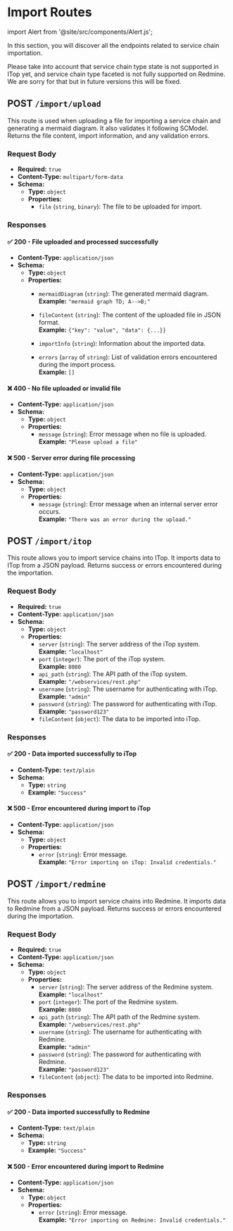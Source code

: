 # Import Routes

import Alert from '@site/src/components/Alert.js';

In this section, you will discover all the endpoints related to service chain importation.

<Alert>
Please take into account that service chain type state is not supported in ITop yet, and service chain type faceted is not fully supported on Redmine. We are sorry for that but in future versions this will be fixed.
</Alert>

## POST `/import/upload`

This route is used when uploading a file for importing a service chain and generating a mermaid diagram. It also validates it following SCModel. Returns the file content, import information, and any validation errors.

### Request Body

- **Required:** `true`
- **Content-Type:** `multipart/form-data`
- **Schema:**
  - **Type:** `object`
  - **Properties:**
    - `file` (`string`, `binary`): The file to be uploaded for import.

### Responses

#### ✅ 200 - File uploaded and processed successfully

- **Content-Type:** `application/json`
- **Schema:**
  - **Type:** `object`
  - **Properties:**
    - `mermaidDiagram` (`string`): The generated mermaid diagram.  
      **Example:** `"mermaid graph TD; A-->B;"`

    - `fileContent` (`string`): The content of the uploaded file in JSON format.  
      **Example:** `{"key": "value", "data": {...}}`
    - `importInfo` (`string`): Information about the imported data.
    - `errors` (`array` of `string`): List of validation errors encountered during the import process.  
      **Example:** `[]`

#### ❌ 400 - No file uploaded or invalid file

- **Content-Type:** `application/json`
- **Schema:**
  - **Type:** `object`
  - **Properties:**
    - `message` (`string`): Error message when no file is uploaded.  
      **Example:** `"Please upload a file"`

#### ❌ 500 - Server error during file processing

- **Content-Type:** `application/json`
- **Schema:**
  - **Type:** `object`
  - **Properties:**
    - `message` (`string`): Error message when an internal server error occurs.  
      **Example:** `"There was an error during the upload."`

## POST `/import/itop`

This route allows you to import service chains into ITop. It imports data to ITop from a JSON payload. Returns success or errors encountered during the importation.

### Request Body

- **Required:** `true`
- **Content-Type:** `application/json`
- **Schema:**
  - **Type:** `object`
  - **Properties:**
    - `server` (`string`): The server address of the iTop system.  
      **Example:** `"localhost"`
    - `port` (`integer`): The port of the iTop system.  
      **Example:** `8080`
    - `api_path` (`string`): The API path of the iTop system.  
      **Example:** `"/webservices/rest.php"`
    - `username` (`string`): The username for authenticating with iTop.  
      **Example:** `"admin"`
    - `password` (`string`): The password for authenticating with iTop.  
      **Example:** `"password123"`
    - `fileContent` (`object`): The data to be imported into iTop.

### Responses

#### ✅ 200 - Data imported successfully to iTop

- **Content-Type:** `text/plain`
- **Schema:**
  - **Type:** `string`
  - **Example:** `"Success"`

#### ❌ 500 - Error encountered during import to iTop

- **Content-Type:** `application/json`
- **Schema:**
  - **Type:** `object`
  - **Properties:**
    - `error` (`string`): Error message.  
      **Example:** `"Error importing on iTop: Invalid credentials."`

## POST `/import/redmine`

This route allows you to import service chains into Redmine. It imports data to Redmine from a JSON payload. Returns success or errors encountered during the importation.

### Request Body

- **Required:** `true`
- **Content-Type:** `application/json`
- **Schema:**
  - **Type:** `object`
  - **Properties:**
    - `server` (`string`): The server address of the Redmine system.  
      **Example:** `"localhost"`
    - `port` (`integer`): The port of the Redmine system.  
      **Example:** `8080`
    - `api_path` (`string`): The API path of the Redmine system.  
      **Example:** `"/webservices/rest.php"`
    - `username` (`string`): The username for authenticating with Redmine.  
      **Example:** `"admin"`
    - `password` (`string`): The password for authenticating with Redmine.  
      **Example:** `"password123"`
    - `fileContent` (`object`): The data to be imported into Redmine.

### Responses

#### ✅ 200 - Data imported successfully to Redmine

- **Content-Type:** `text/plain`
- **Schema:**
  - **Type:** `string`
  - **Example:** `"Success"`

#### ❌ 500 - Error encountered during import to Redmine

- **Content-Type:** `application/json`
- **Schema:**
  - **Type:** `object`
  - **Properties:**
    - `error` (`string`): Error message.  
      **Example:** `"Error importing on Redmine: Invalid credentials."`
